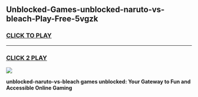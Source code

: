 
## Unblocked-Games-unblocked-naruto-vs-bleach-Play-Free-5vgzk
<h3>
<a href="https://premium76.site?title=unblocked-naruto-vs-bleach&ref=10A">CLICK TO PLAY</a></h3>
<hr>

<h3>
<a href="https://premium76.site?title=unblocked-naruto-vs-bleach&ref=10A">CLICK 2 PLAY</a>
  
</h3>

<a href="https://premium76.site?title=unblocked-naruto-vs-bleach&ref=10A"><img src="https://clearcache.store/games.png"></a>


**unblocked-naruto-vs-bleach games unblocked: Your Gateway to Fun and Accessible Online Gaming**
